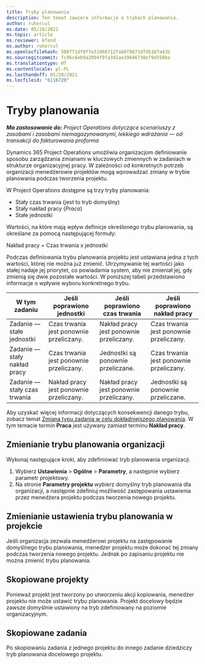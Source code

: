```yaml
---
title: Tryby planowania
description: Ten temat zawiera informacje o trybach planowania.
author: ruhercul
ms.date: 05/28/2021
ms.topic: article
ms.reviewer: kfend
ms.author: ruhercul
ms.openlocfilehash: 508ff1df8f7e31066712fab6f8871dfdb107a43b
ms.sourcegitcommit: fc96c6eb9a2094f9fa3d1ae39646730ef9d558ba
ms.translationtype: HT
ms.contentlocale: pl-PL
ms.lasthandoff: 05/28/2021
ms.locfileid: "6116720"
---
```

# <a name="scheduling-modes"></a>Tryby planowania

_**Ma zastosowanie do:** Project Operations dotyczące scenariuszy z zasobami i zasobami niemagazynowanymi, lekkiego wdrażania — od transakcji do fakturowania proforma_


Dynamics 365 Project Operations umożliwia organizacjom definiowanie sposobu zarządzania zmianami w kluczowych zmiennych w zadaniach w strukturze organizacyjnej pracy. W zależności od konkretnych potrzeb organizacji menedżerowie projektów mogą wprowadzać zmiany w trybie planowania podczas tworzenia projektu.

W Project Operations dostępne są trzy tryby planowania:

  - Stały czas trwania (jest to tryb domyślny)
  - Stały nakład pracy (*Praca*)
  - Stałe jednostki

Wartości, na które mają wpływ definicje określonego trybu planowania, są określane za pomocą następującej formuły:

  Nakład pracy = Czas trwania x jednostki

Podczas definiowania trybu planowania projektu jest ustawiana jedna z tych wartości, której nie można już zmienić. Utrzymywanie tej wartości jako stałej nadaje jej priorytet, co powiadamia system, aby nie zmieniał jej, gdy zmienią się dwie pozostałe wartości. W poniższej tabeli przedstawiono informacje o wpływie wyboru konkretnego trybu.

| **W tym zadaniu**             | **Jeśli poprawiono jednostki**   | **Jeśli poprawiono czas trwania** | **Jeśli poprawiono nakład pracy**  |
|----------------------|---------------------------|----------------------------|---------------------------|
| Zadanie — stałe jednostki     | Czas trwania jest ponownie przeliczany. | Nakład pracy jest ponownie przeliczany.    | Czas trwania jest ponownie przeliczany. |
| Zadanie — stały nakład pracy    | Czas trwania jest ponownie przeliczany. | Jednostki są ponownie przeliczane.    | Czas trwania jest ponownie przeliczany. |
| Zadanie — stały czas trwania  | Nakład pracy jest ponownie przeliczany.   | Nakład pracy jest ponownie przeliczany.    | Jednostki są ponownie przeliczane.   |

Aby uzyskać więcej informacji dotyczących konsekwencji danego trybu, zobacz temat [Zmiana typu zadania w celu dokładniejszego planowania](https://support.microsoft.com/en-us/office/change-the-task-type-for-more-accurate-scheduling-b0b969ad-45bc-4e9e-8967-435587548a72). W tym temacie termin **Praca** jest używany zamiast terminu **Nakład pracy**.

## <a name="change-the-organizations-scheduling-mode"></a>Zmienianie trybu planowania organizacji

Wykonaj następujące kroki, aby zdefiniować tryb planowania organizacji.

1. Wybierz **Ustawienia** \> **Ogólne** \> **Parametry**, a następnie wybierz parametr projektowy. 
2. Na stronie **Parametry projektu** wybierz domyślny tryb planowania dla organizacji, a następnie zdefiniuj możliwość zastępowania ustawienia przez menedżera projektu podczas tworzenia nowego projektu.

## <a name="change-the-scheduling-mode-setting-on-a-project"></a>Zmienianie ustawienia trybu planowania w projekcie

Jeśli organizacja zezwala menedżerowi projektu na zastępowanie domyślnego trybu planowania, menedżer projektu może dokonać tej zmiany podczas tworzenia nowego projektu. Jednak po zapisaniu projektu nie można zmienić trybu planowania.

## <a name="copied-projects"></a>Skopiowane projekty

Ponieważ projekt jest tworzony po utworzeniu akcji kopiowania, menedżer projektu nie może ustawić trybu planowania. Projekt docelowy będzie zawsze domyślnie ustawiony na tryb zdefiniowany na poziomie organizacyjnym.

## <a name="copied-tasks"></a>Skopiowane zadania

Po skopiowaniu zadania z jednego projektu do innego zadanie dziedziczy tryb planowania docelowego projektu.
